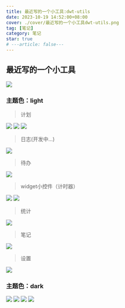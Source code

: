 ```yaml
---
title: 最近写的一个小工具:dwt-utils
date: 2023-10-19 14:52:00+08:00
cover: ./cover/最近写的一个小工具dwt-utils.png
tag: [笔记]
category: 笔记
star: true
# ---article: false---
---
```


## 最近写的一个小工具

![](./cover/最近写的一个小工具dwt-utils.png)

### 主题色：light

> 计划

![](./images/2023-10-19-19-14-18.png)
![](./images/2023-10-19-19-14-46.png)
![](./images/2023-10-19-19-22-09.png)

> 日志(开发中...)

![](./images/2023-10-19-19-16-02.png)

> 待办

![](./images/2023-10-19-19-23-37.png)

> widget小控件（计时器）

![](./images/2023-10-19-19-17-38.png)
![](./images/2023-10-19-19-18-07.png)

> 统计

![](./images/2023-10-19-19-18-41.png)

> 笔记

![](./images/2023-10-19-19-18-51.png)

> 设置

![](./images/2023-10-19-19-19-04.png)

### 主题色：dark

![](./images/2023-10-19-19-13-59.png)
![](./images/2023-10-19-19-16-20.png)
![](./images/2023-10-19-19-18-27.png)
![](./images/2023-10-19-19-16-37.png)
